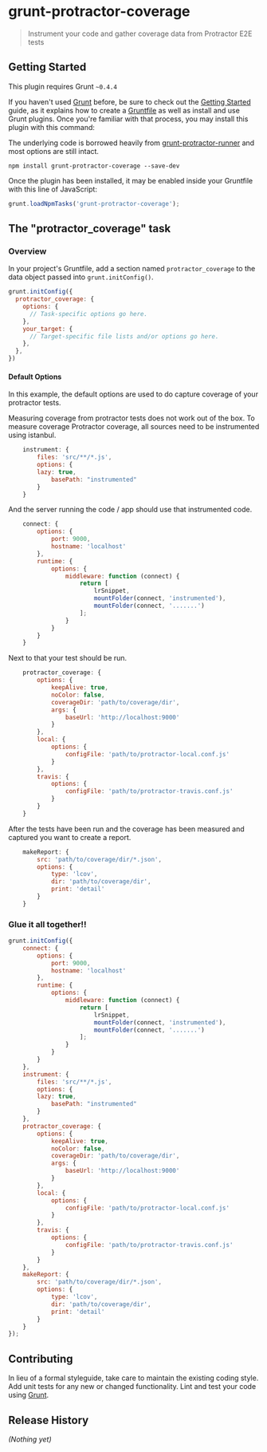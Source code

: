 # grunt-protractor-coverage

> Instrument your code and gather coverage data from Protractor E2E tests

## Getting Started
This plugin requires Grunt `~0.4.4`

If you haven't used [Grunt](http://gruntjs.com/) before, be sure to check out the [Getting Started](http://gruntjs.com/getting-started) guide, as it explains how to create a [Gruntfile](http://gruntjs.com/sample-gruntfile) as well as install and use Grunt plugins. Once you're familiar with that process, you may install this plugin with this command:

The underlying code is borrowed heavily from [grunt-protractor-runner](https://github.com/teerapap/grunt-protractor-runner) and most options are still intact.

```shell
npm install grunt-protractor-coverage --save-dev
```

Once the plugin has been installed, it may be enabled inside your Gruntfile with this line of JavaScript:

```js
grunt.loadNpmTasks('grunt-protractor-coverage');
```

## The "protractor_coverage" task

### Overview
In your project's Gruntfile, add a section named `protractor_coverage` to the data object passed into `grunt.initConfig()`.

```js
grunt.initConfig({
  protractor_coverage: {
    options: {
      // Task-specific options go here.
    },
    your_target: {
      // Target-specific file lists and/or options go here.
    },
  },
})
```

#### Default Options
In this example, the default options are used to do capture coverage of your protractor tests.

Measuring coverage from protractor tests does not work out of the box. To measure coverage Protractor coverage, all
sources need to be instrumented using istanbul.

```js
    instrument: {
        files: 'src/**/*.js',
        options: {
        lazy: true,
            basePath: "instrumented"
        }
    }
```

And the server running the code / app should use that instrumented code.

```js
    connect: {
        options: {
            port: 9000,
            hostname: 'localhost'
        },
        runtime: {
            options: {
                middleware: function (connect) {
                    return [
                        lrSnippet,
                        mountFolder(connect, 'instrumented'),
                        mountFolder(connect, '.......')
                    ];
                }
            }
        }
    }
```

Next to that your test should be run.

```js
    protractor_coverage: {
        options: {
            keepAlive: true,
            noColor: false,
            coverageDir: 'path/to/coverage/dir',
            args: {
                baseUrl: 'http://localhost:9000'
            }
        },
        local: {
            options: {
                configFile: 'path/to/protractor-local.conf.js'
            }
        },
        travis: {
            options: {
                configFile: 'path/to/protractor-travis.conf.js'
            }
        }
    }
```

After the tests have been run and the coverage has been measured and captured you want to create a report.

```js
    makeReport: {
        src: 'path/to/coverage/dir/*.json',
        options: {
            type: 'lcov',
            dir: 'path/to/coverage/dir',
            print: 'detail'
        }
    }
```

### Glue it all together!!

```js
grunt.initConfig({
    connect: {
        options: {
            port: 9000,
            hostname: 'localhost'
        },
        runtime: {
            options: {
                middleware: function (connect) {
                    return [
                        lrSnippet,
                        mountFolder(connect, 'instrumented'),
                        mountFolder(connect, '.......')
                    ];
                }
            }
        }
    },
    instrument: {
        files: 'src/**/*.js',
        options: {
        lazy: true,
            basePath: "instrumented"
        }
    },
    protractor_coverage: {
        options: {
            keepAlive: true,
            noColor: false,
            coverageDir: 'path/to/coverage/dir',
            args: {
                baseUrl: 'http://localhost:9000'
            }
        },
        local: {
            options: {
                configFile: 'path/to/protractor-local.conf.js'
            }
        },
        travis: {
            options: {
                configFile: 'path/to/protractor-travis.conf.js'
            }
        }
    },
    makeReport: {
        src: 'path/to/coverage/dir/*.json',
        options: {
            type: 'lcov',
            dir: 'path/to/coverage/dir',
            print: 'detail'
        }
    }
});
```

## Contributing
In lieu of a formal styleguide, take care to maintain the existing coding style. Add unit tests for any new or changed functionality. Lint and test your code using [Grunt](http://gruntjs.com/).

## Release History
_(Nothing yet)_
